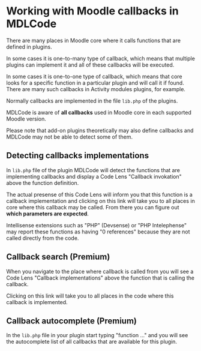 # Working with Moodle callbacks in MDLCode

There are many places in Moodle core where it calls functions that are defined in
plugins.

In some cases it is one-to-many type of callback, which means that multiple
plugins can implement it and all of these callbacks will be executed.

In some cases it is one-to-one type of callback, which means that core looks for
a specific function in a particular plugin and will call it if found. There are
many such callbacks in Activity modules plugins, for example.

Normally callbacks are implemented in the file `lib.php` of the plugins.

MDLCode is aware of **all callbacks** used in Moodle core in each supported Moodle version.

Please note that add-on plugins theoretically may also define callbacks and MDLCode may not be
able to detect some of them.

## Detecting callbacks implementations

In `lib.php` file of the plugin MDLCode will detect the functions that are implementing
callbacks and display a Code Lens "Callback invokation" above the function definition.

The actual presense of this Code Lens will inform you that this function is a callback
implementation and clicking on this link will take you to all places in core where this
callback may be called. From there you can figure out **which parameters are expected**.

Intellisense extensions such as "PHP" (Devsense) or "PHP Intelephense" may report these
functions as having "0 references" because they are not called directly from the code.

## Callback search (Premium)

When you navigate to the place where callback is called from you will see a Code Lens
"Callback implementations" above the function that is calling the callback.

Clicking on this link will take you to all places in the code where this callback is
implemented.

## Callback autocomplete (Premium)

In the `lib.php` file in your plugin start typing "function ..." and you will see
the autocomplete list of all callbacks that are available for this plugin.

